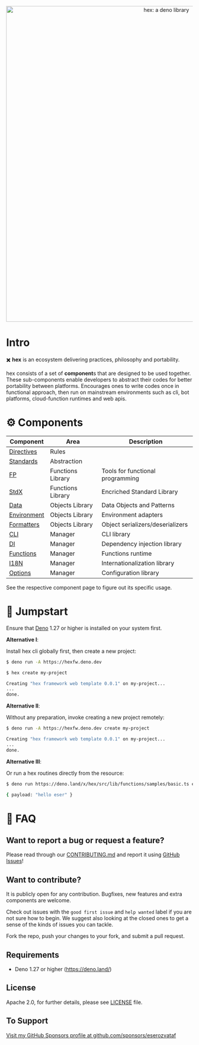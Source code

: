 <p align="center">
  <a href="https://github.com/eserozvataf/hex">
    <img alt="hex: a deno library" src="https://raw.githubusercontent.com/eserozvataf/hex/development/etc/logo.svg" width="849" />
  </a>
</p>



# Intro

✖️ **hex** is an ecosystem delivering practices, philosophy and portability.

hex consists of a set of **component**s that are designed to be used together.
These sub-components enable developers to abstract their codes for better
portability between platforms. Encourages ones to write codes once in functional
approach, then run on mainstream environments such as cli, bot platforms,
cloud-function runtimes and web apis.



# ⚙ Components

|              Component              |       Area        |           Description            |
| ----------------------------------- | ----------------- | -------------------------------- |
| [Directives](src/lib/directives/)   | Rules             |                                  |
| [Standards](src/lib/standards/)     | Abstraction       |                                  |
| [FP](src/lib/fp/)                   | Functions Library | Tools for functional programming |
| [StdX](src/lib/stdx/)               | Functions Library | Encriched Standard Library       |
| [Data](src/lib/data/)               | Objects Library   | Data Objects and Patterns        |
| [Environment](src/lib/environment/) | Objects Library   | Environment adapters             |
| [Formatters](src/lib/formatters/)   | Objects Library   | Object serializers/deserializers |
| [CLI](src/lib/cli/)                 | Manager           | CLI library                      |
| [DI](src/lib/di/)                   | Manager           | Dependency injection library     |
| [Functions](src/lib/functions/)     | Manager           | Functions runtime                |
| [I18N](src/lib/i18n/)               | Manager           | Internationalization library     |
| [Options](src/lib/options/)         | Manager           | Configuration library            |

See the respective component page to figure out its specific usage.



# 🚀 Jumpstart

Ensure that [Deno](https://deno.land/) 1.27 or higher is installed on your
system first.

**Alternative I**:

Install hex cli globally first, then create a new project:

```sh
$ deno run -A https://hexfw.deno.dev

$ hex create my-project

Creating "hex framework web template 0.0.1" on my-project...
...
done.
```


**Alternative II**:

Without any preparation, invoke creating a new project remotely:

```sh
$ deno run -A https://hexfw.deno.dev create my-project

Creating "hex framework web template 0.0.1" on my-project...
...
done.
```


**Alternative III**:

Or run a hex routines directly from the resource:

```sh
$ deno run https://deno.land/x/hex/src/lib/functions/samples/basic.ts eser

{ payload: "hello eser" }
```



# 📖 FAQ

## Want to report a bug or request a feature?

Please read through our [CONTRIBUTING.md](CONTRIBUTING.md) and report it using
[GitHub Issues](https://github.com/eserozvataf/hex/issues)!

## Want to contribute?

It is publicly open for any contribution. Bugfixes, new features and extra
components are welcome.

Check out issues with the `good first issue` and `help wanted` label if you are
not sure how to begin. We suggest also looking at the closed ones to get a sense
of the kinds of issues you can tackle.

Fork the repo, push your changes to your fork, and submit a pull request.

## Requirements

- Deno 1.27 or higher (https://deno.land/)

## License

Apache 2.0, for further details, please see [LICENSE](LICENSE) file.

## To Support

[Visit my GitHub Sponsors profile at github.com/sponsors/eserozvataf](https://github.com/sponsors/eserozvataf)
